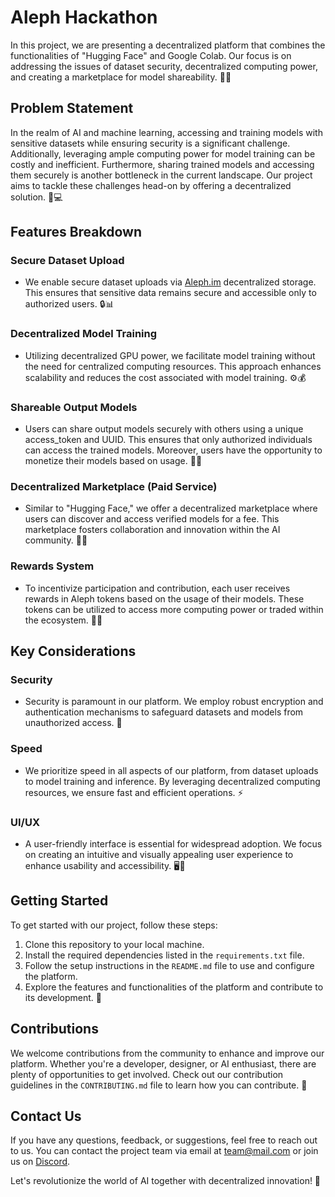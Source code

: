 # Aleph Hackathon

In this project, we are presenting a decentralized platform that combines the functionalities of "Hugging Face" and Google Colab. Our focus is on addressing the issues of dataset security, decentralized computing power, and creating a marketplace for model shareability. 🤖💡

## Problem Statement

In the realm of AI and machine learning, accessing and training models with sensitive datasets while ensuring security is a significant challenge. Additionally, leveraging ample computing power for model training can be costly and inefficient. Furthermore, sharing trained models and accessing them securely is another bottleneck in the current landscape. Our project aims to tackle these challenges head-on by offering a decentralized solution. 🔐💻

## Features Breakdown

### Secure Dataset Upload
- We enable secure dataset uploads via [Aleph.im](http://aleph.im) decentralized storage. This ensures that sensitive data remains secure and accessible only to authorized users. 🔒📊

### Decentralized Model Training
- Utilizing decentralized GPU power, we facilitate model training without the need for centralized computing resources. This approach enhances scalability and reduces the cost associated with model training. ⚙️💰

### Shareable Output Models
- Users can share output models securely with others using a unique access_token and UUID. This ensures that only authorized individuals can access the trained models. Moreover, users have the opportunity to monetize their models based on usage. 🤝💼

### Decentralized Marketplace (Paid Service)
- Similar to "Hugging Face," we offer a decentralized marketplace where users can discover and access verified models for a fee. This marketplace fosters collaboration and innovation within the AI community. 💱🌐

### Rewards System
- To incentivize participation and contribution, each user receives rewards in Aleph tokens based on the usage of their models. These tokens can be utilized to access more computing power or traded within the ecosystem. 🎁💸

## Key Considerations

### Security
- Security is paramount in our platform. We employ robust encryption and authentication mechanisms to safeguard datasets and models from unauthorized access. 🔐

### Speed
- We prioritize speed in all aspects of our platform, from dataset uploads to model training and inference. By leveraging decentralized computing resources, we ensure fast and efficient operations. ⚡

### UI/UX
- A user-friendly interface is essential for widespread adoption. We focus on creating an intuitive and visually appealing user experience to enhance usability and accessibility. 🖥️🎨

## Getting Started

To get started with our project, follow these steps:
1. Clone this repository to your local machine.
2. Install the required dependencies listed in the `requirements.txt` file.
3. Follow the setup instructions in the `README.md` file to use and configure the platform.
4. Explore the features and functionalities of the platform and contribute to its development. 🚀

## Contributions

We welcome contributions from the community to enhance and improve our platform. Whether you're a developer, designer, or AI enthusiast, there are plenty of opportunities to get involved. Check out our contribution guidelines in the `CONTRIBUTING.md` file to learn how you can contribute. 🤝

## Contact Us

If you have any questions, feedback, or suggestions, feel free to reach out to us. You can contact the project team via email at [team@mail.com](mailto:team@alephhackathon.com) or join us on [Discord](link).

Let's revolutionize the world of AI together with decentralized innovation! 🚀


